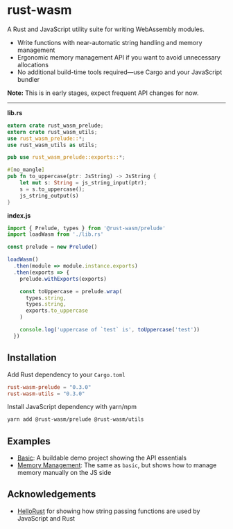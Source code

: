 # rust-wasm

A Rust and JavaScript utility suite for writing WebAssembly modules.

* Write functions with near-automatic string handling and memory management
* Ergonomic memory management API if you want to avoid unnecessary allocations
* No additional build-time tools required—use Cargo and your JavaScript bundler

**Note:** This is in early stages, expect frequent API changes for now.

---

**lib.rs**

```rust
extern crate rust_wasm_prelude;
extern crate rust_wasm_utils;
use rust_wasm_prelude::*;
use rust_wasm_utils as utils;

pub use rust_wasm_prelude::exports::*;

#[no_mangle]
pub fn to_uppercase(ptr: JsString) -> JsString {
    let mut s: String = js_string_input(ptr);
    s = s.to_uppercase();
    js_string_output(s)
}
```

**index.js**

```js
import { Prelude, types } from '@rust-wasm/prelude'
import loadWasm from './lib.rs'

const prelude = new Prelude()

loadWasm()
  .then(module => module.instance.exports)
  .then(exports => {
    prelude.withExports(exports)

    const toUppercase = prelude.wrap(
      types.string,
      types.string,
      exports.to_uppercase
    )

    console.log('uppercase of `test` is', toUppercase('test'))
  })
```

## Installation

Add Rust dependency to your `Cargo.toml`

```toml
rust-wasm-prelude = "0.3.0"
rust-wasm-utils = "0.3.0"
```

Install JavaScript dependency with yarn/npm
```bash
yarn add @rust-wasm/prelude @rust-wasm/utils
```

## Examples

* [Basic](/examples/basic): A buildable demo project showing the API essentials
* [Memory Management](/examples/memory): The same as `basic`, but shows how to manage memory manually on the JS side

## Acknowledgements

* [HelloRust](https://github.com/badboy/hellorust) for showing how string
passing functions are used by JavaScript and Rust 
